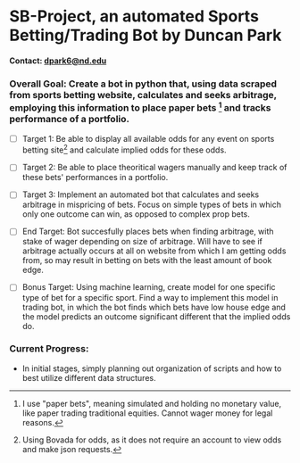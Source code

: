 # SB-Project, an automated Sports Betting/Trading Bot by Duncan Park
#### Contact: dpark6@nd.edu




### Overall Goal: Create a bot in python that, using data scraped from sports betting website, calculates and seeks arbitrage, employing this information to place paper bets [^1] and tracks performance of a portfolio.


- [ ] Target 1: Be able to display all available odds for any event on sports betting site[^2] and calculate implied odds for these odds.


- [ ] Target 2: Be able to place theoritical wagers manually and keep track of these bets' performances in a portfolio.


- [ ] Target 3: Implement an automated bot that calculates and seeks arbitrage in mispricing of bets. Focus on simple types of bets in which only one outcome can win, as opposed to complex prop bets.


- [ ] End Target: Bot succesfully places bets when finding arbitrage, with stake of wager depending on size of arbitrage. Will have to see if arbitrage actually occurs at all on website from which I am getting odds from, so may result in betting on bets with the least amount of book edge.


- [ ] Bonus Target: Using machine learning, create model for one specific type of bet for a specific sport. Find a way to implement this model in trading bot, in which the bot finds which bets have low house edge and the model predicts an outcome significant different that the implied odds do.



### Current Progress:
- In initial stages, simply planning out organization of scripts and how to best utilize different data structures.



[^1]: I use "paper bets", meaning simulated and holding no monetary value, like paper trading traditional equities. Cannot wager money for legal reasons. 

[^2]: Using Bovada for odds, as it does not require an account to view odds and make json requests.
